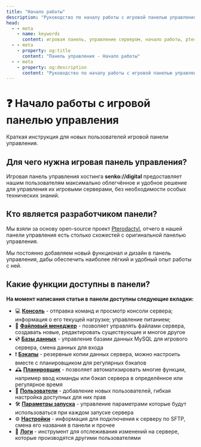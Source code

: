 ```yaml
---
title: "Начало работы"
description: "Руководство по началу работы с игровой панелью управления. Основные функции и возможности панели для управления игровыми серверами."
head:
  - - meta
    - name: keywords
      content: игровая панель, управление сервером, начало работы, pterodactyl, руководство
  - - meta
    - property: og:title 
      content: "Панель управления - Начало работы"
  - - meta
    - property: og:description
      content: "Руководство по началу работы с игровой панелью управления. Основные функции и возможности панели для управления игровыми серверами."
---
```


# ❓ Начало работы с игровой панелью управления

Краткая инструкция для новых пользователей игровой панели управления.

## Для чего нужна игровая панель управления?

Игровая панель управления хостинга **senko://digital** предоставляет нашим пользователям максимально облегчённое и удобное решение для управления их игровыми серверами, без необходимости особых технических знаний.

## Кто является разработчиком панели?

Мы взяли за основу open-source проект [Pterodactyl](https://pterodactyl.io), отчего в нашей панели управления есть столько схожестей с оригинальной панелью управления.

Мы постоянно добавляем новый функционал и дизайн в панель управления, дабы обеспечить наиболее лёгкий и удобный опыт работы с ней.

## Какие функции доступны в панели?

**На момент написания статьи в панели доступны следующие вкладки:**

- 💻 **[Консоль](./console)** - отправка команд и просмотр консоли сервера; информация о его текущей нагрузке; управление питанием;
- 📁 **[Файловый менеджер](./file-manager)** - позволяет управлять файлами сервера, создавать новые, редактировать существующие и многое другое
- 💿 **[Базы данных](./databases)** - управление базами данных MySQL для игрового сервера, смена данных для входа
- ❗️ **[Бэкапы](./backups)** - резервные копии данных сервера, можно настроить вместе с планировщиком для регулярных бэкапов
- 🕰️ **[Планировщик](./schedules)** - позволяет автоматизировать многие функции, например ввод команды или бэкап сервера в определённое или регулярное время
- 👥 **[Пользователи](./users)** - добавление новых пользователей, гибкая настройка доступных для них прав
- 🛠️ **[Параметры запуска](./startup)** - управление параметрами которые будут использоваться при каждом запуске сервера
- ⚙️ **[Настройки](./settings)** - информация для подключения к серверу по SFTP, смена его названия в панели и прочее
- 📖 **[Логи](./activity-logs)** - инструмент для отслеживания изменений на сервере, которые производятся другими пользователями
